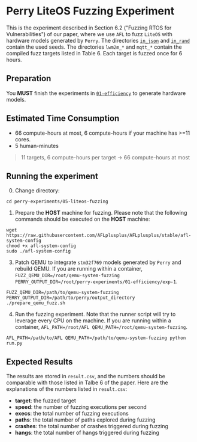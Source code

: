 # Perry LiteOS Fuzzing Experiment
This is the experiment described in Section 6.2 ("Fuzzing RTOS for Vulnerabilities") of our paper, where we use `AFL` to fuzz `LiteOS` with hardware models generated by `Perry`. The directories [`in_json`](./in_json/) and [`in_rand`](./in_rand/) contain the used seeds. The directories `lwm2m_*` and `mqtt_*` contain the compiled fuzz targets listed in Table 6. Each target is fuzzed once for 6 hours.

## Preparation
You **MUST** finish the experiments in [`01-efficiency`](../01-efficiency/) to generate hardware models.

## Estimated Time Consumption
* 66 compute-hours at most, 6 compute-hours if your machine has >=11 cores.
* 5 human-minutes

> 11 targets, 6 compute-hours per target -> 66 compute-hours at most

## Running the experiment
0. Change directory:
```shell
cd perry-experiments/05-liteos-fuzzing
```

1. Prepare the **HOST** machine for fuzzing. Please note that the following commands should be executed on the **HOST** machine:
```shell
wget https://raw.githubusercontent.com/AFLplusplus/AFLplusplus/stable/afl-system-config
chmod +x afl-system-config
sudo ./afl-system-config
```

3. Patch QEMU to integrate `stm32f769` models generated by `Perry` and rebuild QEMU. If you are running within a container, `FUZZ_QEMU_DIR=/root/qemu-system-fuzzing PERRY_OUTPUT_DIR=/root/perry-experiments/01-efficiency/exp-1`.
```shell
FUZZ_QEMU_DIR=/path/to/qemu-system-fuzzing PERRY_OUTPUT_DIR=/path/to/perry/output_directory ./prepare_qemu_fuzz.sh
```

4. Run the fuzzing experiment. Note that the runner script will try to leverage every CPU on the machine. If you are running within a container, `AFL_PATH=/root/AFL QEMU_PATH=/root/qemu-system-fuzzing`.
```shell
AFL_PATH=/path/to/AFL QEMU_PATH=/path/to/qemu-system-fuzzing python run.py
```

## Expected Results
The results are stored in `result.csv`, and the numbers should be comparable with those listed in Talbe 6 of the paper. Here are the explanations of the numbers listed in `result.csv`:
* **target**: the fuzzed target
* **speed**: the number of fuzzing executions per second
* **execs**: the total number of fuzzing executions
* **paths**: the total number of paths explored during fuzzing
* **crashes**: the total number of crashes triggered during fuzzing
* **hangs**: the total number of hangs triggered during fuzzing
